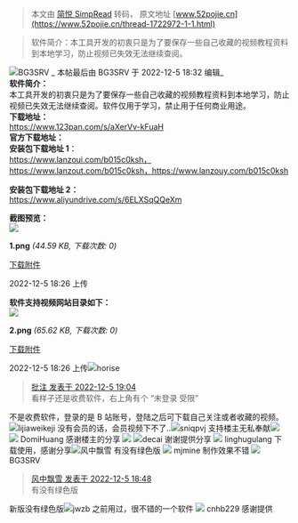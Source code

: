 > 本文由 [简悦 SimpRead](http://ksria.com/simpread/) 转码， 原文地址 [www.52pojie.cn](https://www.52pojie.cn/thread-1722972-1-1.html)

> 软件简介：本工具开发的初衷只是为了要保存一些自己收藏的视频教程资料到本地学习，防止视频已失效无法继续查阅。

![](https://avatar.52pojie.cn/data/avatar/001/90/65/69_avatar_middle.jpg)BG3SRV _ 本帖最后由 BG3SRV 于 2022-12-5 18:32 编辑_  
**软件简介：**  
本工具开发的初衷只是为了要保存一些自己收藏的视频教程资料到本地学习，防止视频已失效无法继续查阅。软件仅用于学习，禁止用于任何商业用途。  
**下载地址：**  
https://www.123pan.com/s/aXerVv-kFuaH  
**官方下载地址：**  
**安装包下载地址 1**：  
https://www.lanzoui.com/b015c0ksh，https://www.lanzout.com/b015c0ksh，https://www.lanzouy.com/b015c0ksh  
  
**安装包下载地址 2：**  
https://www.aliyundrive.com/s/6ELXSqQQeXm  
  
**截图预览：**  
![](https://attach.52pojie.cn/forum/202212/05/182622bn9jppp8ph9virir.png)

**1.png** _(44.59 KB, 下载次数: 0)_

[下载附件](forum.php?mod=attachment&aid=MjU3NjUyMnw4MTdjYWNlN3wxNjcwNDU4ODcyfDEwMDI4MzR8MTcyMjk3Mg%3D%3D&nothumb=yes)

2022-12-5 18:26 上传

  
**软件支持视频网站目录如下：**  
![](https://attach.52pojie.cn/forum/202212/05/182624engl3yk4ongmnwty.png)

**2.png** _(65.62 KB, 下载次数: 0)_

[下载附件](forum.php?mod=attachment&aid=MjU3NjUyM3w5OTJiN2U5NnwxNjcwNDU4ODcyfDEwMDI4MzR8MTcyMjk3Mg%3D%3D&nothumb=yes)

2022-12-5 18:26 上传![](https://avatar.52pojie.cn/images/noavatar_middle.gif)horise

> [批注 发表于 2022-12-5 19:04](https://www.52pojie.cn/forum.php?mod=redirect&goto=findpost&pid=44989592&ptid=1722972)  
> 看样子还是收费软件，右上角有个 “未登录 受限”

不是收费软件，登录的是 B 站账号，登陆之后可下载自己关注或者收藏的视频。![](https://avatar.52pojie.cn/data/avatar/000/31/09/47_avatar_middle.jpg)lijiaweikeji 没有会员的话，会员视频下不了..![](https://avatar.52pojie.cn/data/avatar/000/56/38/17_avatar_middle.jpg)sniqpvj 支持楼主无私奉献![](https://static.52pojie.cn/static/image/smiley/default/42.gif) ![](https://avatar.52pojie.cn/images/noavatar_middle.gif) DomiHuang 感谢楼主的分享 ![](https://static.52pojie.cn/static/image/smiley/default/lol.gif) ![](https://avatar.52pojie.cn/data/avatar/001/78/54/49_avatar_middle.jpg)decai 谢谢提供分享 ![](https://avatar.52pojie.cn/images/noavatar_middle.gif) linghugulang 下载使用，感谢分享![](https://avatar.52pojie.cn/data/avatar/001/05/52/77_avatar_middle.jpg)风中飘雪 有没有绿色版 ![](https://avatar.52pojie.cn/images/noavatar_middle.gif) mjmine 制作效果不错 ![](https://avatar.52pojie.cn/data/avatar/001/90/65/69_avatar_middle.jpg) BG3SRV

> [风中飘雪 发表于 2022-12-5 18:48](https://www.52pojie.cn/forum.php?mod=redirect&goto=findpost&pid=44989463&ptid=1722972)  
> 有没有绿色版

新版没有绿色版![](https://avatar.52pojie.cn/images/noavatar_middle.gif)jwzb 之前用过，很不错的一个软件 ![](https://avatar.52pojie.cn/images/noavatar_middle.gif) cnhb229 感谢提供